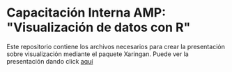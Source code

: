 # Capacitación Interna AMP: "Visualización de datos con R"
Este repositorio contiene los archivos necesarios para crear la presentación sobre visualización mediante el paquete Xaringan. Puede ver la presentación dando click [aquí](https://jorgehm11.github.io/Visualizacion_datos_con_R/Demo_xaringan.html#1)
